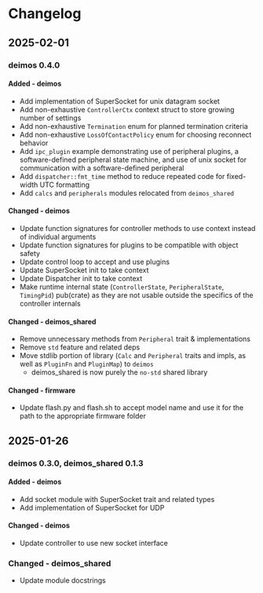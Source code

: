 # Changelog

## 2025-02-01

### deimos 0.4.0

#### Added - deimos

* Add implementation of SuperSocket for unix datagram socket
* Add non-exhaustive `ControllerCtx` context struct to store growing number of settings
* Add non-exhaustive `Termination` enum for planned termination criteria
* Add non-exhaustive `LossOfContactPolicy` enum for choosing reconnect behavior
* Add `ipc_plugin` example demonstrating use of peripheral plugins, a software-defined peripheral state machine, and use of unix socket for communication with a software-defined peripheral
* Add `dispatcher::fmt_time` method to reduce repeated code for fixed-width UTC formatting
* Add `calcs` and `peripherals` modules relocated from `deimos_shared`

#### Changed - deimos

* Update function signatures for controller methods to use context instead of individual arguments
* Update function signatures for plugins to be compatible with object safety
* Update control loop to accept and use plugins
* Update SuperSocket init to take context
* Update Dispatcher init to take context
* Make runtime internal state (`ControllerState`, `PeripheralState`, `TimingPid`) pub(crate) as they are not usable outside the specifics of the controller internals

#### Changed - deimos_shared

* Remove unnecessary methods from `Peripheral` trait & implementations
* Remove `std` feature and related deps
* Move stdlib portion of library (`Calc` and `Peripheral` traits and impls, as well as `PluginFn` and `PluginMap`) to `deimos`
    * deimos_shared is now purely the `no-std` shared library

#### Changed - firmware

* Update flash.py and flash.sh to accept model name and use it for the path to the appropriate firmware folder

## 2025-01-26

### deimos 0.3.0, deimos_shared 0.1.3

#### Added - deimos

* Add socket module with SuperSocket trait and related types
* Add implementation of SuperSocket for UDP

#### Changed - deimos

* Update controller to use new socket interface

### Changed - deimos_shared

* Update module docstrings
